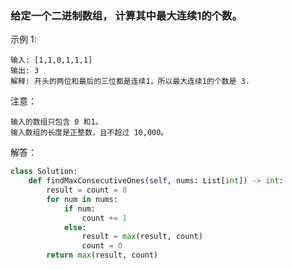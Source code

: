 ### 给定一个二进制数组， 计算其中最大连续1的个数。

示例 1:

    输入: [1,1,0,1,1,1]
    输出: 3
    解释: 开头的两位和最后的三位都是连续1，所以最大连续1的个数是 3.
注意：

    输入的数组只包含 0 和1。
    输入数组的长度是正整数，且不超过 10,000。

解答：
```python
class Solution:
    def findMaxConsecutiveOnes(self, nums: List[int]) -> int:
        result = count = 0
        for num in nums:
            if num:
                count += 1
            else:
                result = max(result, count)
                count = 0
        return max(result, count)
```